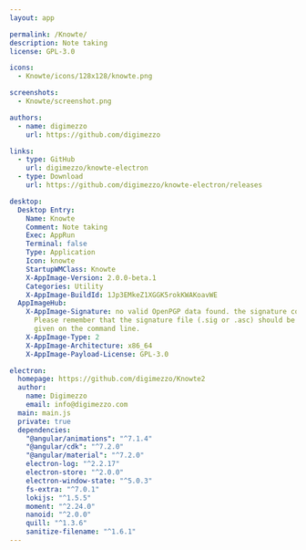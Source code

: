 ```yaml
---
layout: app

permalink: /Knowte/
description: Note taking
license: GPL-3.0

icons:
  - Knowte/icons/128x128/knowte.png

screenshots:
  - Knowte/screenshot.png

authors:
  - name: digimezzo
    url: https://github.com/digimezzo

links:
  - type: GitHub
    url: digimezzo/knowte-electron
  - type: Download
    url: https://github.com/digimezzo/knowte-electron/releases

desktop:
  Desktop Entry:
    Name: Knowte
    Comment: Note taking
    Exec: AppRun
    Terminal: false
    Type: Application
    Icon: knowte
    StartupWMClass: Knowte
    X-AppImage-Version: 2.0.0-beta.1
    Categories: Utility
    X-AppImage-BuildId: 1Jp3EMkeZ1XGGK5rokKWAKoavWE
  AppImageHub:
    X-AppImage-Signature: no valid OpenPGP data found. the signature could not be verified.
      Please remember that the signature file (.sig or .asc) should be the first file
      given on the command line.
    X-AppImage-Type: 2
    X-AppImage-Architecture: x86_64
    X-AppImage-Payload-License: GPL-3.0

electron:
  homepage: https://github.com/digimezzo/Knowte2
  author:
    name: Digimezzo
    email: info@digimezzo.com
  main: main.js
  private: true
  dependencies:
    "@angular/animations": "^7.1.4"
    "@angular/cdk": "^7.2.0"
    "@angular/material": "^7.2.0"
    electron-log: "^2.2.17"
    electron-store: "^2.0.0"
    electron-window-state: "^5.0.3"
    fs-extra: "^7.0.1"
    lokijs: "^1.5.5"
    moment: "^2.24.0"
    nanoid: "^2.0.0"
    quill: "^1.3.6"
    sanitize-filename: "^1.6.1"
---
```

